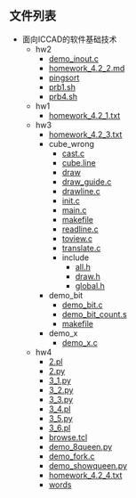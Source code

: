 

## 文件列表

- 面向ICCAD的软件基础技术
    - hw2
        - [demo_inout.c](https://github.com/QSCTech/zju-icicles/raw/master/%E9%9D%A2%E5%90%91ICCAD%E7%9A%84%E8%BD%AF%E4%BB%B6%E5%9F%BA%E7%A1%80%E6%8A%80%E6%9C%AF/hw2/demo_inout.c)
        - [homework_4.2_2.md](https://github.com/QSCTech/zju-icicles/blob/master/%E9%9D%A2%E5%90%91ICCAD%E7%9A%84%E8%BD%AF%E4%BB%B6%E5%9F%BA%E7%A1%80%E6%8A%80%E6%9C%AF/hw2/homework_4.2_2.md)
        - [pingsort](https://github.com/QSCTech/zju-icicles/raw/master/%E9%9D%A2%E5%90%91ICCAD%E7%9A%84%E8%BD%AF%E4%BB%B6%E5%9F%BA%E7%A1%80%E6%8A%80%E6%9C%AF/hw2/pingsort)
        - [prb1.sh](https://github.com/QSCTech/zju-icicles/raw/master/%E9%9D%A2%E5%90%91ICCAD%E7%9A%84%E8%BD%AF%E4%BB%B6%E5%9F%BA%E7%A1%80%E6%8A%80%E6%9C%AF/hw2/prb1.sh)
        - [prb4.sh](https://github.com/QSCTech/zju-icicles/raw/master/%E9%9D%A2%E5%90%91ICCAD%E7%9A%84%E8%BD%AF%E4%BB%B6%E5%9F%BA%E7%A1%80%E6%8A%80%E6%9C%AF/hw2/prb4.sh)
    - hw1
        - [homework_4.2_1.txt](https://github.com/QSCTech/zju-icicles/blob/master/%E9%9D%A2%E5%90%91ICCAD%E7%9A%84%E8%BD%AF%E4%BB%B6%E5%9F%BA%E7%A1%80%E6%8A%80%E6%9C%AF/hw1/homework_4.2_1.txt)
    - hw3
        - [homework_4.2_3.txt](https://github.com/QSCTech/zju-icicles/blob/master/%E9%9D%A2%E5%90%91ICCAD%E7%9A%84%E8%BD%AF%E4%BB%B6%E5%9F%BA%E7%A1%80%E6%8A%80%E6%9C%AF/hw3/homework_4.2_3.txt)
        - cube_wrong
            - [cast.c](https://github.com/QSCTech/zju-icicles/raw/master/%E9%9D%A2%E5%90%91ICCAD%E7%9A%84%E8%BD%AF%E4%BB%B6%E5%9F%BA%E7%A1%80%E6%8A%80%E6%9C%AF/hw3/cube_wrong/cast.c)
            - [cube.line](https://github.com/QSCTech/zju-icicles/raw/master/%E9%9D%A2%E5%90%91ICCAD%E7%9A%84%E8%BD%AF%E4%BB%B6%E5%9F%BA%E7%A1%80%E6%8A%80%E6%9C%AF/hw3/cube_wrong/cube.line)
            - [draw](https://github.com/QSCTech/zju-icicles/raw/master/%E9%9D%A2%E5%90%91ICCAD%E7%9A%84%E8%BD%AF%E4%BB%B6%E5%9F%BA%E7%A1%80%E6%8A%80%E6%9C%AF/hw3/cube_wrong/draw)
            - [draw_guide.c](https://github.com/QSCTech/zju-icicles/raw/master/%E9%9D%A2%E5%90%91ICCAD%E7%9A%84%E8%BD%AF%E4%BB%B6%E5%9F%BA%E7%A1%80%E6%8A%80%E6%9C%AF/hw3/cube_wrong/draw_guide.c)
            - [drawline.c](https://github.com/QSCTech/zju-icicles/raw/master/%E9%9D%A2%E5%90%91ICCAD%E7%9A%84%E8%BD%AF%E4%BB%B6%E5%9F%BA%E7%A1%80%E6%8A%80%E6%9C%AF/hw3/cube_wrong/drawline.c)
            - [init.c](https://github.com/QSCTech/zju-icicles/raw/master/%E9%9D%A2%E5%90%91ICCAD%E7%9A%84%E8%BD%AF%E4%BB%B6%E5%9F%BA%E7%A1%80%E6%8A%80%E6%9C%AF/hw3/cube_wrong/init.c)
            - [main.c](https://github.com/QSCTech/zju-icicles/raw/master/%E9%9D%A2%E5%90%91ICCAD%E7%9A%84%E8%BD%AF%E4%BB%B6%E5%9F%BA%E7%A1%80%E6%8A%80%E6%9C%AF/hw3/cube_wrong/main.c)
            - [makefile](https://github.com/QSCTech/zju-icicles/raw/master/%E9%9D%A2%E5%90%91ICCAD%E7%9A%84%E8%BD%AF%E4%BB%B6%E5%9F%BA%E7%A1%80%E6%8A%80%E6%9C%AF/hw3/cube_wrong/makefile)
            - [readline.c](https://github.com/QSCTech/zju-icicles/raw/master/%E9%9D%A2%E5%90%91ICCAD%E7%9A%84%E8%BD%AF%E4%BB%B6%E5%9F%BA%E7%A1%80%E6%8A%80%E6%9C%AF/hw3/cube_wrong/readline.c)
            - [toview.c](https://github.com/QSCTech/zju-icicles/raw/master/%E9%9D%A2%E5%90%91ICCAD%E7%9A%84%E8%BD%AF%E4%BB%B6%E5%9F%BA%E7%A1%80%E6%8A%80%E6%9C%AF/hw3/cube_wrong/toview.c)
            - [translate.c](https://github.com/QSCTech/zju-icicles/raw/master/%E9%9D%A2%E5%90%91ICCAD%E7%9A%84%E8%BD%AF%E4%BB%B6%E5%9F%BA%E7%A1%80%E6%8A%80%E6%9C%AF/hw3/cube_wrong/translate.c)
            - include
                - [all.h](https://github.com/QSCTech/zju-icicles/raw/master/%E9%9D%A2%E5%90%91ICCAD%E7%9A%84%E8%BD%AF%E4%BB%B6%E5%9F%BA%E7%A1%80%E6%8A%80%E6%9C%AF/hw3/cube_wrong/include/all.h)
                - [draw.h](https://github.com/QSCTech/zju-icicles/raw/master/%E9%9D%A2%E5%90%91ICCAD%E7%9A%84%E8%BD%AF%E4%BB%B6%E5%9F%BA%E7%A1%80%E6%8A%80%E6%9C%AF/hw3/cube_wrong/include/draw.h)
                - [global.h](https://github.com/QSCTech/zju-icicles/raw/master/%E9%9D%A2%E5%90%91ICCAD%E7%9A%84%E8%BD%AF%E4%BB%B6%E5%9F%BA%E7%A1%80%E6%8A%80%E6%9C%AF/hw3/cube_wrong/include/global.h)
        - demo_bit
            - [demo_bit.c](https://github.com/QSCTech/zju-icicles/raw/master/%E9%9D%A2%E5%90%91ICCAD%E7%9A%84%E8%BD%AF%E4%BB%B6%E5%9F%BA%E7%A1%80%E6%8A%80%E6%9C%AF/hw3/demo_bit/demo_bit.c)
            - [demo_bit_count.s](https://github.com/QSCTech/zju-icicles/raw/master/%E9%9D%A2%E5%90%91ICCAD%E7%9A%84%E8%BD%AF%E4%BB%B6%E5%9F%BA%E7%A1%80%E6%8A%80%E6%9C%AF/hw3/demo_bit/demo_bit_count.s)
            - [makefile](https://github.com/QSCTech/zju-icicles/raw/master/%E9%9D%A2%E5%90%91ICCAD%E7%9A%84%E8%BD%AF%E4%BB%B6%E5%9F%BA%E7%A1%80%E6%8A%80%E6%9C%AF/hw3/demo_bit/makefile)
        - demo_x
            - [demo_x.c](https://github.com/QSCTech/zju-icicles/raw/master/%E9%9D%A2%E5%90%91ICCAD%E7%9A%84%E8%BD%AF%E4%BB%B6%E5%9F%BA%E7%A1%80%E6%8A%80%E6%9C%AF/hw3/demo_x/demo_x.c)
    - hw4
        - [2.pl](https://github.com/QSCTech/zju-icicles/raw/master/%E9%9D%A2%E5%90%91ICCAD%E7%9A%84%E8%BD%AF%E4%BB%B6%E5%9F%BA%E7%A1%80%E6%8A%80%E6%9C%AF/hw4/2.pl)
        - [2.py](https://github.com/QSCTech/zju-icicles/raw/master/%E9%9D%A2%E5%90%91ICCAD%E7%9A%84%E8%BD%AF%E4%BB%B6%E5%9F%BA%E7%A1%80%E6%8A%80%E6%9C%AF/hw4/2.py)
        - [3_1.py](https://github.com/QSCTech/zju-icicles/raw/master/%E9%9D%A2%E5%90%91ICCAD%E7%9A%84%E8%BD%AF%E4%BB%B6%E5%9F%BA%E7%A1%80%E6%8A%80%E6%9C%AF/hw4/3_1.py)
        - [3_2.py](https://github.com/QSCTech/zju-icicles/raw/master/%E9%9D%A2%E5%90%91ICCAD%E7%9A%84%E8%BD%AF%E4%BB%B6%E5%9F%BA%E7%A1%80%E6%8A%80%E6%9C%AF/hw4/3_2.py)
        - [3_3.py](https://github.com/QSCTech/zju-icicles/raw/master/%E9%9D%A2%E5%90%91ICCAD%E7%9A%84%E8%BD%AF%E4%BB%B6%E5%9F%BA%E7%A1%80%E6%8A%80%E6%9C%AF/hw4/3_3.py)
        - [3_4.pl](https://github.com/QSCTech/zju-icicles/raw/master/%E9%9D%A2%E5%90%91ICCAD%E7%9A%84%E8%BD%AF%E4%BB%B6%E5%9F%BA%E7%A1%80%E6%8A%80%E6%9C%AF/hw4/3_4.pl)
        - [3_5.py](https://github.com/QSCTech/zju-icicles/raw/master/%E9%9D%A2%E5%90%91ICCAD%E7%9A%84%E8%BD%AF%E4%BB%B6%E5%9F%BA%E7%A1%80%E6%8A%80%E6%9C%AF/hw4/3_5.py)
        - [3_6.pl](https://github.com/QSCTech/zju-icicles/raw/master/%E9%9D%A2%E5%90%91ICCAD%E7%9A%84%E8%BD%AF%E4%BB%B6%E5%9F%BA%E7%A1%80%E6%8A%80%E6%9C%AF/hw4/3_6.pl)
        - [browse.tcl](https://github.com/QSCTech/zju-icicles/raw/master/%E9%9D%A2%E5%90%91ICCAD%E7%9A%84%E8%BD%AF%E4%BB%B6%E5%9F%BA%E7%A1%80%E6%8A%80%E6%9C%AF/hw4/browse.tcl)
        - [demo_8queen.py](https://github.com/QSCTech/zju-icicles/raw/master/%E9%9D%A2%E5%90%91ICCAD%E7%9A%84%E8%BD%AF%E4%BB%B6%E5%9F%BA%E7%A1%80%E6%8A%80%E6%9C%AF/hw4/demo_8queen.py)
        - [demo_fork.c](https://github.com/QSCTech/zju-icicles/raw/master/%E9%9D%A2%E5%90%91ICCAD%E7%9A%84%E8%BD%AF%E4%BB%B6%E5%9F%BA%E7%A1%80%E6%8A%80%E6%9C%AF/hw4/demo_fork.c)
        - [demo_showqueen.py](https://github.com/QSCTech/zju-icicles/raw/master/%E9%9D%A2%E5%90%91ICCAD%E7%9A%84%E8%BD%AF%E4%BB%B6%E5%9F%BA%E7%A1%80%E6%8A%80%E6%9C%AF/hw4/demo_showqueen.py)
        - [homework_4.2_4.txt](https://github.com/QSCTech/zju-icicles/blob/master/%E9%9D%A2%E5%90%91ICCAD%E7%9A%84%E8%BD%AF%E4%BB%B6%E5%9F%BA%E7%A1%80%E6%8A%80%E6%9C%AF/hw4/homework_4.2_4.txt)
        - [words](https://github.com/QSCTech/zju-icicles/raw/master/%E9%9D%A2%E5%90%91ICCAD%E7%9A%84%E8%BD%AF%E4%BB%B6%E5%9F%BA%E7%A1%80%E6%8A%80%E6%9C%AF/hw4/words)
